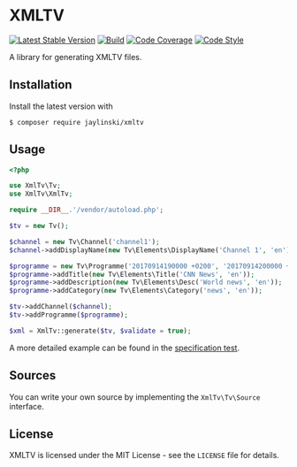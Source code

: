 # XMLTV

[![Latest Stable Version](https://poser.pugx.org/jaylinski/xmltv/v/stable)](https://packagist.org/packages/jaylinski/xmltv)
[![Build](https://travis-ci.org/jaylinski/xmltv.svg?branch=master)](https://travis-ci.org/jaylinski/xmltv)
[![Code Coverage](https://codecov.io/gh/jaylinski/xmltv/branch/master/graph/badge.svg)](https://codecov.io/gh/jaylinski/xmltv)
[![Code Style](https://styleci.io/repos/101584271/shield)](https://styleci.io/repos/101584271)

A library for generating XMLTV files.

## Installation

Install the latest version with

`$ composer require jaylinski/xmltv`

## Usage

```php
<?php

use XmlTv\Tv;
use XmlTv\XmlTv;

require __DIR__.'/vendor/autoload.php';

$tv = new Tv();

$channel = new Tv\Channel('channel1');
$channel->addDisplayName(new Tv\Elements\DisplayName('Channel 1', 'en'));

$programme = new Tv\Programme('20170914190000 +0200', '20170914200000 +0200', 'channel1');
$programme->addTitle(new Tv\Elements\Title('CNN News', 'en'));
$programme->addDescription(new Tv\Elements\Desc('World news', 'en'));
$programme->addCategory(new Tv\Elements\Category('news', 'en'));

$tv->addChannel($channel);
$tv->addProgramme($programme);

$xml = XmlTv::generate($tv, $validate = true);
```

A more detailed example can be found in the
[specification test](https://github.com/jaylinski/xmltv/blob/master/spec/XmlTv/XmlTvSpec.php).

## Sources

You can write your own source by implementing the `XmlTv\Tv\Source` interface.

## License

XMLTV is licensed under the MIT License - see the `LICENSE` file for details.
